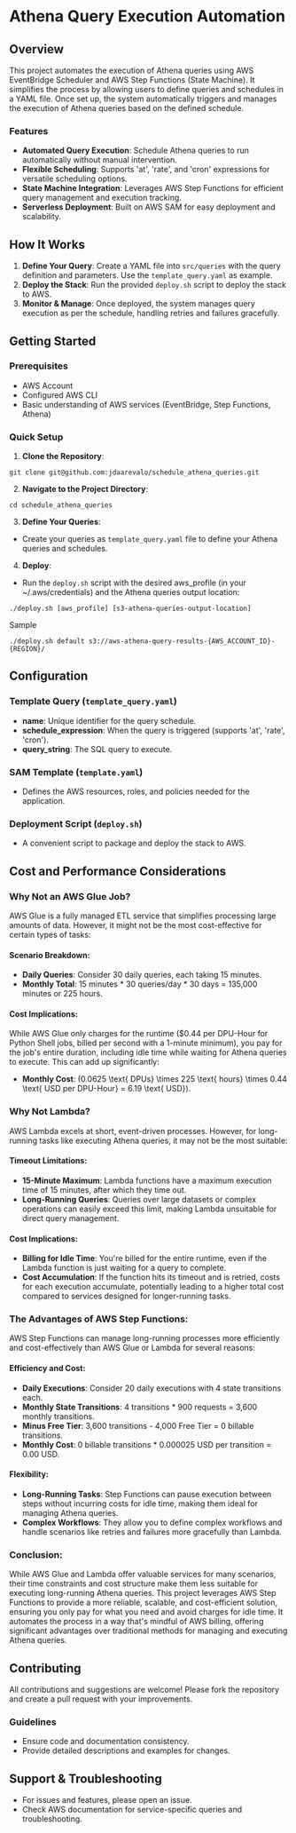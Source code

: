 # Athena Query Execution Automation

## Overview
This project automates the execution of Athena queries using AWS EventBridge Scheduler and AWS Step Functions (State Machine). It simplifies the process by allowing users to define queries and schedules in a YAML file. Once set up, the system automatically triggers and manages the execution of Athena queries based on the defined schedule.

### Features
- **Automated Query Execution**: Schedule Athena queries to run automatically without manual intervention.
- **Flexible Scheduling**: Supports 'at', 'rate', and 'cron' expressions for versatile scheduling options.
- **State Machine Integration**: Leverages AWS Step Functions for efficient query management and execution tracking.
- **Serverless Deployment**: Built on AWS SAM for easy deployment and scalability.

## How It Works
1. **Define Your Query**: Create a YAML file into `src/queries` with the query definition and parameters. Use the `template_query.yaml` as example.
2. **Deploy the Stack**: Run the provided `deploy.sh` script to deploy the stack to AWS.
3. **Monitor & Manage**: Once deployed, the system manages query execution as per the schedule, handling retries and failures gracefully.

## Getting Started

### Prerequisites
- AWS Account
- Configured AWS CLI
- Basic understanding of AWS services (EventBridge, Step Functions, Athena)

### Quick Setup
1. **Clone the Repository**:

```
git clone git@github.com:jdaarevalo/schedule_athena_queries.git
```

2. **Navigate to the Project Directory**:

```
cd schedule_athena_queries
```

3. **Define Your Queries**:
- Create your queries as `template_query.yaml` file to define your Athena queries and schedules.

4. **Deploy**:
- Run the `deploy.sh` script with the desired aws_profile (in your ~/.aws/credentials) and the Athena queries output location:

```
./deploy.sh [aws_profile] [s3-athena-queries-output-location]
```

Sample

```
./deploy.sh default s3://aws-athena-query-results-{AWS_ACCOUNT_ID}-{REGION}/
```

## Configuration

### Template Query (`template_query.yaml`)
- **name**: Unique identifier for the query schedule.
- **schedule_expression**: When the query is triggered (supports 'at', 'rate', 'cron').
- **query_string**: The SQL query to execute.

### SAM Template (`template.yaml`)
- Defines the AWS resources, roles, and policies needed for the application.

### Deployment Script (`deploy.sh`)
- A convenient script to package and deploy the stack to AWS.


## Cost and Performance Considerations

### Why Not an AWS Glue Job?
AWS Glue is a fully managed ETL service that simplifies processing large amounts of data. However, it might not be the most cost-effective for certain types of tasks:

#### Scenario Breakdown:
- **Daily Queries**: Consider 30 daily queries, each taking 15 minutes.
- **Monthly Total**: 15 minutes * 30 queries/day * 30 days = 135,000 minutes or 225 hours.

#### Cost Implications:
While AWS Glue only charges for the runtime ($0.44 per DPU-Hour for Python Shell jobs, billed per second with a 1-minute minimum), you pay for the job's entire duration, including idle time while waiting for Athena queries to execute. This can add up significantly:

- **Monthly Cost**: \(0.0625 \text{ DPUs} \times 225 \text{ hours} \times 0.44 \text{ USD per DPU-Hour} = 6.19 \text{ USD}\).

### Why Not Lambda?
AWS Lambda excels at short, event-driven processes. However, for long-running tasks like executing Athena queries, it may not be the most suitable:

#### Timeout Limitations:
- **15-Minute Maximum**: Lambda functions have a maximum execution time of 15 minutes, after which they time out.
- **Long-Running Queries**: Queries over large datasets or complex operations can easily exceed this limit, making Lambda unsuitable for direct query management.

#### Cost Implications:
- **Billing for Idle Time**: You're billed for the entire runtime, even if the Lambda function is just waiting for a query to complete.
- **Cost Accumulation**: If the function hits its timeout and is retried, costs for each execution accumulate, potentially leading to a higher total cost compared to services designed for longer-running tasks.

### The Advantages of AWS Step Functions:
AWS Step Functions can manage long-running processes more efficiently and cost-effectively than AWS Glue or Lambda for several reasons:

#### Efficiency and Cost:
- **Daily Executions**: Consider 20 daily executions with 4 state transitions each.
- **Monthly State Transitions**: 4 transitions * 900 requests = 3,600 monthly transitions.
- **Minus Free Tier**: 3,600 transitions - 4,000 Free Tier = 0 billable transitions.
- **Monthly Cost**: 0 billable transitions * 0.000025 USD per transition = 0.00 USD.

#### Flexibility:
- **Long-Running Tasks**: Step Functions can pause execution between steps without incurring costs for idle time, making them ideal for managing Athena queries.
- **Complex Workflows**: They allow you to define complex workflows and handle scenarios like retries and failures more gracefully than Lambda.

### Conclusion:
While AWS Glue and Lambda offer valuable services for many scenarios, their time constraints and cost structure make them less suitable for executing long-running Athena queries. This project leverages AWS Step Functions to provide a more reliable, scalable, and cost-efficient solution, ensuring you only pay for what you need and avoid charges for idle time. It automates the process in a way that's mindful of AWS billing, offering significant advantages over traditional methods for managing and executing Athena queries.


## Contributing
All contributions and suggestions are welcome! Please fork the repository and create a pull request with your improvements.

### Guidelines
- Ensure code and documentation consistency.
- Provide detailed descriptions and examples for changes.

## Support & Troubleshooting
- For issues and features, please open an issue.
- Check AWS documentation for service-specific queries and troubleshooting.
